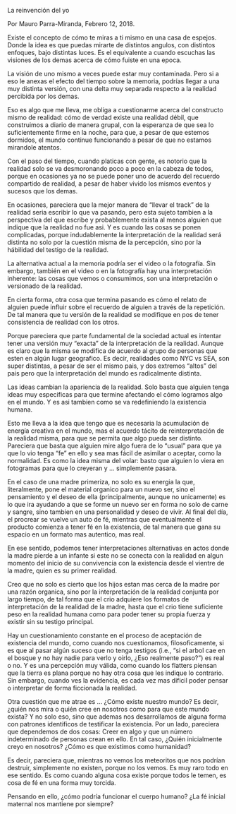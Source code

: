 La reinvención del yo

Por Mauro Parra-Miranda, Febrero 12, 2018.

Existe el concepto de cómo te miras a ti mismo en una casa de espejos.
Donde la idea es que puedas mirarte de distintos angulos, con distintos
enfoques, bajo distintas luces. Es el equivalente a cuando escuchas las
visiones de los demas acerca de cómo fuiste en una epoca.

La visión de uno mismo a veces puede estar muy contaminada. Pero si a
eso le anexas el efecto del tiempo sobre la memoria, podrías llegar a
una muy distinta versión, con una delta muy separada respecto a la
realidad percibida por los demas.

Eso es algo que me lleva, me obliga a cuestionarme acerca del constructo
mismo de realidad: cómo de verdad existe una realidad débil, que
construimos a diario de manera grupal, con la esperanza de que sea lo
suficientemente firme en la noche, para que, a pesar de que estemos
dormidos, el mundo continue funcionando a pesar de que no estamos
mirandole atentos.

Con el paso del tiempo, cuando platicas con gente, es notorio que la
realidad solo se va desmoronando poco a poco en la cabeza de todos,
porque en ocasiones ya no se puede poner uno de acuerdo del recuerdo
compartido de realidad, a pesar de haber vivido los mismos eventos y
sucesos que los demas.

En ocasiones, pareciera que la mejor manera de “llevar el track” de la
realidad seria escribir lo que va pasando, pero esta sujeto tambien a la
perspectiva del que escribe y probablemente exista al menos alguien que
indique que la realidad no fue asi. Y es cuando las cosas se ponen
complicadas, porque indudablemente la interpretación de la realidad será
distinta no solo por la cuestión misma de la percepción, sino por la
hábilidad del testigo de la realidad.

La alternativa actual a la memoria podría ser el video o la fotografía.
Sin embargo, también en el video o en la fotografía hay una
interpretación inherente: las cosas que vemos o consumimos, son una
interpretación o versionado de la realidad.

En cierta forma, otra cosa que termina pasando es cómo el relato de
alguien puede influir sobre el recuerdo de alguien a través de la
repetición. De tal manera que tu versión de la realidad se modifique en
pos de tener consistencia de realidad con los otros.

Porque pareciera que parte fundamental de la sociedad actual es intentar
tener una versión muy “exacta” de la interpretación de la realidad.
Aunque es claro que la misma se modifica de acuerdo al grupo de personas
que esten en algún lugar geografico. Es decir, realidades como NYC vs
SEA, son super distintas, a pesar de ser el mismo pais, y dos extremos
“altos” del pais pero que la interpretación del mundo es radicalmente
distinta.

Las ideas cambian la apariencia de la realidad. Solo basta que alguien
tenga ideas muy especificas para que termine afectando el cómo logramos
algo en el mundo. Y es asi tambien como se va redefiniendo la existencia
humana.

Esto me lleva a la idea que tengo que es necesaria la acumulación de
energía creativa en el mundo, mas el acuerdo tácito de reinterpretación
de la realidad misma, para que se permita que algo pueda ser distinto.
Pareciera que basta que alguien mire algo fuera de lo “usual” para que
ya que lo vio tenga “fe” en ello y sea mas fácil de asimilar o aceptar,
como la normalidad. Es como la idea misma del volar: basto que alguien
lo viera en fotogramas para que lo creyeran y … simplemente pasara.

En el caso de una madre primeriza, no solo es su energia la que,
literalmente, pone el material organico para un nuevo ser, sino el
pensamiento y el deseo de ella (principalmente, aunque no unicamente) es
lo que ira ayudando a que se forme un nuevo ser en forma no solo de
carne y sangre, sino tambien en una personalidad y deseo de vivir. Al
final del día, el procrear se vuelve un auto de fé, mientras que
eventualmente el producto comienza a tener fé en la existencia, de tal
manera que gana su espacio en un formato mas autentico, mas real.

En ese sentido, podemos tener interpretaciones alternativas en actos
donde la madre pierde a un infante si este no se conecta con la realidad
en algun momento del inicio de su convivencia con la existencia desde el
vientre de la madre, quien es su primer realidad.

Creo que no solo es cierto que los hijos estan mas cerca de la madre por
una razón organica, sino por la interpretación de la realidad conjunta
por largo tiempo, de tal forma que el crio adquiere los formatos de
interpretación de la realidad de la madre, hasta que el crio tiene
suficiente peso en la realidad humana como para poder tener su propia
fuerza y existir sin su testigo principal.

Hay un cuestionamiento constante en el proceso de aceptación de
existencia del mundo, como cuando nos cuestionamos, filosoficamente, si
es que al pasar algún suceso que no tenga testigos (i.e., “si el arbol
cae en el bosque y no hay nadie para verlo y oirlo, ¿Eso realmente
paso?”) es real o no. Y es una percepción muy válida, como cuando los
flatters piensan que la tierra es plana porque no hay otra cosa que les
indique lo contrario. Sin embargo, cuando ves la evidencia, es cada vez
mas dificil poder pensar o interpretar de forma ficcionada la realidad.

Otra cuestión que me atrae es … ¿Cómo existe nuestro mundo? Es decir,
¿quién nos mira o quién cree en nosotros como para que este mundo
exista? Y no solo eso, sino que ademas nos desarrollamos de alguna forma
con patrones identificos de testificar la existencia. Por un lado,
pareciera que dependemos de dos cosas: Creer en algo y que un número
indeterminado de personas crean en ello. En tal caso, ¿Quién
inicialmente creyo en nosotros? ¿Cómo es que existimos como humanidad?

Es decir, pareciera que, mientras no vemos los meteoritos que nos
podrían destruir, simplemente no existen, porque no los vemos. Es muy
raro todo en ese sentido. Es como cuando alguna cosa existe porque todos
le temen, es cosa de fé en una forma muy torcida.

Pensando en ello, ¿cómo podría funcionar el cuerpo humano? ¿La fé
inicial maternal nos mantiene por siempre?